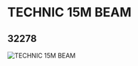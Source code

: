 # TECHNIC 15M BEAM
## 32278
![TECHNIC 15M BEAM](https://lc-www-live-s.legocdn.com/media/bricks/5/2/4141733.jpg)